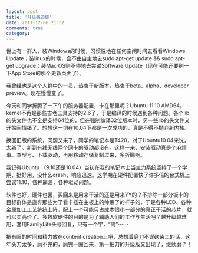 ```yaml
---
layout: post
title: '升级强迫症'
date: 2011-12-06 21:32
comments: true
category: 
---
```

    

世上有一群人，装Windows的时候，习惯性地在任何空闲时间去看看Windows Update；装linux的时候，会不由自主地去sudo apt-get update && sudo apt-get upgrade；装Mac OS则不停地去尝试Software Update（现在可能还要刷一下App Store的那个更新页面了）。

我曾经也是这个人群中的一员，热衷于新版本，热衷于beta、alpha、developer preview。现在慢慢变了。

今天和同学折腾了一下午的服务器配置，卡在那里呢？Ubuntu 11.10 AMD64。kernel不再是那些古老工具支持的2.6了，于是编译的时候遇到各种问题。各个lib的头文件也不全是支持64位的，但在强制编译32位版本时，另一些lib的头文件又开始闹情绪了。想想这一切在10.04下都是一次成功的，真是不得不抛弃新内核。

换回旧版的系统，问题又来了，同学的笔记本是T420，对于Ubuntu10.04来说，太新了。新到有线无线两个网卡的驱动都没有。这样一来，安装驱动真是个麻烦事。查型号、下载驱动，再用移动存储复制过来，多折腾啊。

我记得Ubuntu （9.10还是10.04）当初在我的笔记本上当主力系统坚持了一个学期，挺好用，没什么crash，响应迅速。这学期在硬件配置快了许多倍的台式机上尝试11.10，各种崩溃，各种驱动问题。

软件也好，硬件也罢，买回来是用来干活的还是用来YY的？不排除一部分板卡的目标群体是直奔那些为了看卡插在主板上的帅呆了的样子的，于是各种LED、各种金属加工工艺统统上阵，配上一个可能只占成本很小一部分的真正干活的芯片，就可以卖高价了。多数软硬件的目的是为了辅助人们的工作与生活吧？越升级越难用，套用FamilyLife头号回复，只有一个字，“离”⋯⋯

把有限的时间和精力放在content creation上吧，总想着磨刀不误砍柴工的话，这年头刀太多，磨不完的，磨完一圈回来，第一把刀的升级版又出现了，继续磨？！
